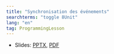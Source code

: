 ```yaml
---
title: "Synchronisation des événements"
searchterms: "toggle 8Unit"
lang: "en"
tag: ProgrammingLesson
---
```

 <ul>
 <li class="ng-binding">Slides:
 <a href="ProgrammingLessons/FLL-RD-27-U8-Synchronisation-des-événements.pptx">PPTX</a>,
 <a href="ProgrammingLessons/FLL-RD-27-U8-Synchronisation-des-événements.pdf">PDF</a>
 </li>
 </ul>
